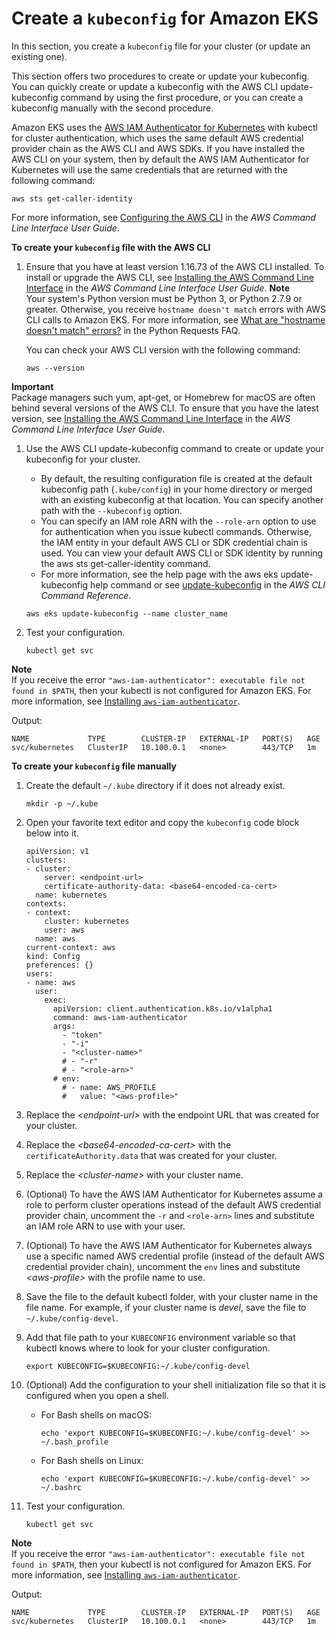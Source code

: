 # Create a `kubeconfig` for Amazon EKS<a name="create-kubeconfig"></a>

In this section, you create a `kubeconfig` file for your cluster \(or update an existing one\)\.

This section offers two procedures to create or update your kubeconfig\. You can quickly create or update a kubeconfig with the AWS CLI update\-kubeconfig command by using the first procedure, or you can create a kubeconfig manually with the second procedure\.

Amazon EKS uses the [AWS IAM Authenticator for Kubernetes](https://github.com/kubernetes-sigs/aws-iam-authenticator) with kubectl for cluster authentication, which uses the same default AWS credential provider chain as the AWS CLI and AWS SDKs\. If you have installed the AWS CLI on your system, then by default the AWS IAM Authenticator for Kubernetes will use the same credentials that are returned with the following command:

```
aws sts get-caller-identity
```

For more information, see [Configuring the AWS CLI](https://docs.aws.amazon.com/cli/latest/userguide/cli-chap-getting-started.html) in the *AWS Command Line Interface User Guide*\.

**To create your `kubeconfig` file with the AWS CLI**

1. Ensure that you have at least version 1\.16\.73 of the AWS CLI installed\. To install or upgrade the AWS CLI, see [Installing the AWS Command Line Interface](https://docs.aws.amazon.com/cli/latest/userguide/installing.html) in the *AWS Command Line Interface User Guide*\.
**Note**  
Your system's Python version must be Python 3, or Python 2\.7\.9 or greater\. Otherwise, you receive `hostname doesn't match` errors with AWS CLI calls to Amazon EKS\. For more information, see [What are "hostname doesn't match" errors?](http://docs.python-requests.org/en/master/community/faq/#what-are-hostname-doesn-t-match-errors) in the Python Requests FAQ\.

   You can check your AWS CLI version with the following command:

   ```
   aws --version
   ```
**Important**  
Package managers such yum, apt\-get, or Homebrew for macOS are often behind several versions of the AWS CLI\. To ensure that you have the latest version, see [Installing the AWS Command Line Interface](https://docs.aws.amazon.com/cli/latest/userguide/installing.html) in the *AWS Command Line Interface User Guide*\.

1. Use the AWS CLI update\-kubeconfig command to create or update your kubeconfig for your cluster\.
   + By default, the resulting configuration file is created at the default kubeconfig path \(`.kube/config`\) in your home directory or merged with an existing kubeconfig at that location\. You can specify another path with the `--kubeconfig` option\.
   + You can specify an IAM role ARN with the `--role-arn` option to use for authentication when you issue kubectl commands\. Otherwise, the IAM entity in your default AWS CLI or SDK credential chain is used\. You can view your default AWS CLI or SDK identity by running the aws sts get\-caller\-identity command\.
   + For more information, see the help page with the aws eks update\-kubeconfig help command or see [update\-kubeconfig](https://docs.aws.amazon.com/cli/latest/reference/eks/update-kubeconfig.html) in the *AWS CLI Command Reference*\.

   ```
   aws eks update-kubeconfig --name cluster_name
   ```

1. Test your configuration\.

   ```
   kubectl get svc
   ```
**Note**  
If you receive the error `"aws-iam-authenticator": executable file not found in $PATH`, then your kubectl is not configured for Amazon EKS\. For more information, see [Installing `aws-iam-authenticator`](install-aws-iam-authenticator.md)\.

   Output:

   ```
   NAME             TYPE        CLUSTER-IP   EXTERNAL-IP   PORT(S)   AGE
   svc/kubernetes   ClusterIP   10.100.0.1   <none>        443/TCP   1m
   ```

**To create your `kubeconfig` file manually**

1. Create the default `~/.kube` directory if it does not already exist\.

   ```
   mkdir -p ~/.kube
   ```

1. Open your favorite text editor and copy the `kubeconfig` code block below into it\.

   ```
   apiVersion: v1
   clusters:
   - cluster:
       server: <endpoint-url>
       certificate-authority-data: <base64-encoded-ca-cert>
     name: kubernetes
   contexts:
   - context:
       cluster: kubernetes
       user: aws
     name: aws
   current-context: aws
   kind: Config
   preferences: {}
   users:
   - name: aws
     user:
       exec:
         apiVersion: client.authentication.k8s.io/v1alpha1
         command: aws-iam-authenticator
         args:
           - "token"
           - "-i"
           - "<cluster-name>"
           # - "-r"
           # - "<role-arn>"
         # env:
           # - name: AWS_PROFILE
           #   value: "<aws-profile>"
   ```

1. Replace the *<endpoint\-url>* with the endpoint URL that was created for your cluster\.

1. Replace the *<base64\-encoded\-ca\-cert>* with the `certificateAuthority.data` that was created for your cluster\.

1. Replace the *<cluster\-name>* with your cluster name\.

1. \(Optional\) To have the AWS IAM Authenticator for Kubernetes assume a role to perform cluster operations instead of the default AWS credential provider chain, uncomment the `-r` and `<role-arn>` lines and substitute an IAM role ARN to use with your user\.

1. \(Optional\) To have the AWS IAM Authenticator for Kubernetes always use a specific named AWS credential profile \(instead of the default AWS credential provider chain\), uncomment the `env` lines and substitute *<aws\-profile>* with the profile name to use\.

1. Save the file to the default kubectl folder, with your cluster name in the file name\. For example, if your cluster name is *devel*, save the file to `~/.kube/config-devel`\.

1. Add that file path to your `KUBECONFIG` environment variable so that kubectl knows where to look for your cluster configuration\.

   ```
   export KUBECONFIG=$KUBECONFIG:~/.kube/config-devel
   ```

1. \(Optional\) Add the configuration to your shell initialization file so that it is configured when you open a shell\.
   + For Bash shells on macOS:

     ```
     echo 'export KUBECONFIG=$KUBECONFIG:~/.kube/config-devel' >> ~/.bash_profile
     ```
   + For Bash shells on Linux:

     ```
     echo 'export KUBECONFIG=$KUBECONFIG:~/.kube/config-devel' >> ~/.bashrc
     ```

1. Test your configuration\.

   ```
   kubectl get svc
   ```
**Note**  
If you receive the error `"aws-iam-authenticator": executable file not found in $PATH`, then your kubectl is not configured for Amazon EKS\. For more information, see [Installing `aws-iam-authenticator`](install-aws-iam-authenticator.md)\.

   Output:

   ```
   NAME             TYPE        CLUSTER-IP   EXTERNAL-IP   PORT(S)   AGE
   svc/kubernetes   ClusterIP   10.100.0.1   <none>        443/TCP   1m
   ```